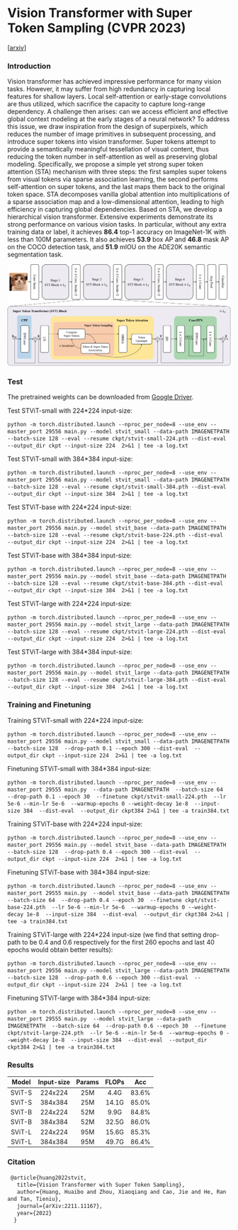 # Vision Transformer with Super Token Sampling (CVPR 2023)

[[arxiv](https://arxiv.org/abs/2211.11167)]

###  Introduction

Vision transformer has achieved impressive performance for many vision tasks. However, it may suffer from high redundancy in capturing local features for shallow layers. Local self-attention or early-stage convolutions are thus utilized, which sacrifice the capacity to capture long-range dependency. A challenge then arises: can we access efficient and effective global context modeling at the early stages of a neural network? To address this issue, we draw inspiration from the design of superpixels, which reduces the number of image primitives in subsequent processing, and introduce super tokens into vision transformer. Super tokens attempt to provide a semantically meaningful tessellation of visual content, thus reducing the token number in self-attention as well as preserving global modeling. Specifically, we propose a simple yet strong super token attention (STA) mechanism with three steps: the first samples super tokens from visual tokens via sparse association learning, the second performs self-attention on super tokens, and the last maps them back to the original token space. STA decomposes vanilla global attention into multiplications of a sparse association map and a low-dimensional attention, leading to high efficiency in capturing global dependencies. Based on STA, we develop a hierarchical vision transformer.
Extensive experiments demonstrate its strong performance on various vision tasks. In particular, without any extra training data or label, it achieves **86.4** top-1 accuracy on ImageNet-1K with less than 100M parameters. It also achieves  **53.9** box AP and **46.8** mask AP on the COCO detection task, and **51.9** mIOU on the ADE20K semantic segmentation task.

![model](images/network.png)

 ### Test

The pretrained weights can be downloaded from [Google Driver](https://drive.google.com/drive/folders/1uaT5OarQd9iPrnFufHocHpM3zhyTcetB?usp=sharing).

 Test  STViT-small with 224*224 input-size:

	python -m torch.distributed.launch --nproc_per_node=8 --use_env --master_port 29556 main.py --model stvit_small --data-path IMAGENETPATH  --batch-size 128 --eval --resume ckpt/stvit-small-224.pth --dist-eval  --output_dir ckpt --input-size 224  2>&1 | tee -a log.txt

  Test  STViT-small with 384*384 input-size:

	python -m torch.distributed.launch --nproc_per_node=8 --use_env --master_port 29556 main.py --model stvit_small --data-path IMAGENETPATH  --batch-size 128 --eval --resume ckpt/stvit-small-384.pth --dist-eval  --output_dir ckpt --input-size 384  2>&1 | tee -a log.txt

 Test  STViT-base with 224*224 input-size:

	python -m torch.distributed.launch --nproc_per_node=8 --use_env --master_port 29556 main.py --model stvit_base --data-path IMAGENETPATH  --batch-size 128 --eval --resume ckpt/stvit-base-224.pth --dist-eval  --output_dir ckpt --input-size 224  2>&1 | tee -a log.txt

  Test  STViT-base with 384*384 input-size:

	python -m torch.distributed.launch --nproc_per_node=8 --use_env --master_port 29556 main.py --model stvit_base --data-path IMAGENETPATH  --batch-size 128 --eval --resume ckpt/stvit-base-384.pth --dist-eval  --output_dir ckpt --input-size 384  2>&1 | tee -a log.txt

  Test  STViT-large with 224*224 input-size:

	python -m torch.distributed.launch --nproc_per_node=8 --use_env --master_port 29556 main.py --model stvit_large --data-path IMAGENETPATH  --batch-size 128 --eval --resume ckpt/stvit-large-224.pth --dist-eval  --output_dir ckpt --input-size 224  2>&1 | tee -a log.txt

   Test  STViT-large with 384*384 input-size:

	python -m torch.distributed.launch --nproc_per_node=8 --use_env --master_port 29556 main.py --model stvit_large --data-path IMAGENETPATH  --batch-size 128 --eval --resume ckpt/stvit-large-384.pth --dist-eval  --output_dir ckpt --input-size 384  2>&1 | tee -a log.txt

### Training and Finetuning



Training  STViT-small with 224*224 input-size:

	python -m torch.distributed.launch --nproc_per_node=8 --use_env --master_port 29556 main.py --model stvit_small --data-path IMAGENETPATH  --batch-size 128  --drop-path 0.1 --epoch 300 --dist-eval  --output_dir ckpt --input-size 224  2>&1 | tee -a log.txt

Finetuning STViT-small with 384*384 input-size:

	python -m torch.distributed.launch --nproc_per_node=8 --use_env --master_port 29555 main.py  --data-path IMAGENETPATH  --batch-size 64  --drop-path 0.1 --epoch 30  --finetune ckpt/stvit-small-224.pth  --lr 5e-6 --min-lr 5e-6  --warmup-epochs 0 --weight-decay 1e-8  --input-size 384  --dist-eval  --output_dir ckpt384 2>&1 | tee -a train384.txt

Training  STViT-base with 224*224 input-size:

	python -m torch.distributed.launch --nproc_per_node=8 --use_env --master_port 29556 main.py --model stvit_base --data-path IMAGENETPATH  --batch-size 128  --drop-path 0.4 --epoch 300 --dist-eval  --output_dir ckpt --input-size 224  2>&1 | tee -a log.txt

Finetuning STViT-base with 384*384 input-size:

	python -m torch.distributed.launch --nproc_per_node=8 --use_env --master_port 29555 main.py  --model stvit_base --data-path IMAGENETPATH  --batch-size 64  --drop-path 0.4 --epoch 30  --finetune ckpt/stvit-base-224.pth  --lr 5e-6 --min-lr 5e-6  --warmup-epochs 0 --weight-decay 1e-8  --input-size 384  --dist-eval  --output_dir ckpt384 2>&1 | tee -a train384.txt

 Training  STViT-large with 224*224 input-size (we find that setting drop-path to be 0.4 and 0.6 respectively for the first 260 epochs and last 40 epochs would obtain better results):

	python -m torch.distributed.launch --nproc_per_node=8 --use_env --master_port 29556 main.py --model stvit_large --data-path IMAGENETPATH  --batch-size 128  --drop-path 0.6 --epoch 300 --dist-eval  --output_dir ckpt --input-size 224  2>&1 | tee -a log.txt

Finetuning STViT-large with 384*384 input-size:

	python -m torch.distributed.launch --nproc_per_node=8 --use_env --master_port 29555 main.py  --model stvit_large --data-path IMAGENETPATH  --batch-size 64  --drop-path 0.6 --epoch 30  --finetune ckpt/stvit-large-224.pth  --lr 5e-6 --min-lr 5e-6  --warmup-epochs 0 --weight-decay 1e-8  --input-size 384  --dist-eval  --output_dir ckpt384 2>&1 | tee -a train384.txt





### Results

|Model|Input-size|Params|FLOPs|Acc|
|:---:|:---:|:---:|:---:|:---:|
|SViT-S|224x224|25M|4.4G|83.6%|
|SViT-S|384x384|25M|14.1G|85.0%|
|SViT-B|224x224|52M|9.9G|84.8%|
|SViT-B|384x384|52M|32.5G|86.0%|
|SViT-L|224x224|95M|15.6G|85.3%|
|SViT-L|384x384|95M|49.7G|86.4%|

### Citation
	 @article{huang2022stvit,
	   title={Vision Transformer with Super Token Sampling},
	   author={Huang, Huaibo and Zhou, Xiaoqiang and Cao, Jie and He, Ran and Tan, Tieniu},
	   journal={arXiv:2211.11167},   
	   year={2022}
	  }
